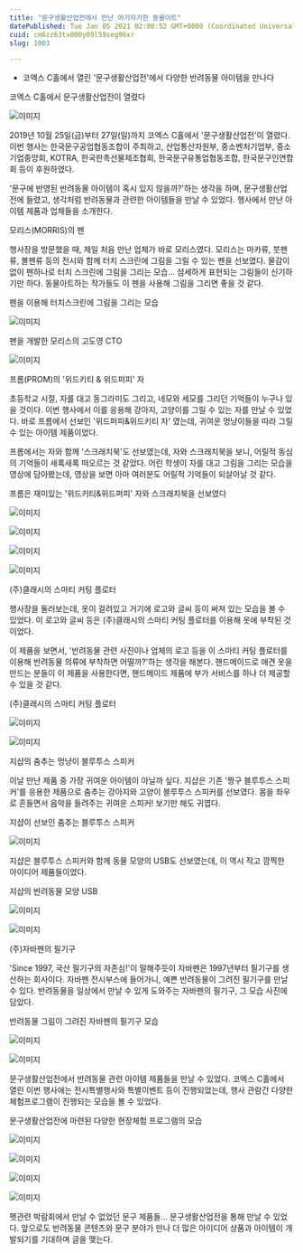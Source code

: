 ```yaml
---
title: "문구생활산업전에서 만난 아기자기한 동물아트"
datePublished: Tue Jan 05 2021 02:00:52 GMT+0000 (Coordinated Universal Time)
cuid: cm6zz63tx000y09l59seg96xr
slug: 1003

---
```



- 코엑스 C홀에서 열린 '문구생활산업전'에서 다양한 반려동물 아이템을 만나다

코엑스 C홀에서 문구생활산업전이 열렸다

![이미지](https://cdn.hashnode.com/res/hashnode/image/upload/v1739247649166/dcae9f15-9608-40da-9f91-e5ebd9d648de.jpeg)

2019년 10월 25일(금)부터 27일(일)까지 코엑스 C홀에서 '문구생활산업전'이 열렸다. 이번 행사는 한국문구공업협동조합이 주최하고, 산업통산자원부, 중소벤처기업부, 중소기업중앙회, KOTRA, 한국판촉선물제조협회, 한국문구유통업협동조합, 한국문구인연합회 등이 후원하였다.

'문구에 반영된 반려동물 아이템이 혹시 있지 않을까?'하는 생각을 하며, 문구생활산업전에 들렸고, 생각처럼 반려동물과 관련한 아이템들을 만날 수 있었다. 행사에서 만난 아이템 제품과 업체들을 소개한다.

모리스(MORRIS)의 펜

행사장을 방문했을 때, 제일 처음 만난 업체가 바로 모리스였다. 모리스는 마카류, 붓펜류, 볼펜류 등의 전시와 함께 터치 스크린에 그림을 그릴 수 있는 펜을 선보였다. 물감이 없이 펜하나로 터치 스크린에 그림을 그리는 모습... 섬세하게 표현되는 그림들이 신기하기만 하다. 동물아트하는 작가들도 이 펜을 사용해 그림을 그리면 좋을 것 같다.

펜을 이용해 터치스크린에 그림을 그리는 모습

![이미지](https://cdn.hashnode.com/res/hashnode/image/upload/v1739247651416/94694c42-be73-4dfa-b51b-dd78dd9d8d4c.jpeg)

펜을 개발한 모리스의 고도영 CTO

![이미지](https://cdn.hashnode.com/res/hashnode/image/upload/v1739247653697/50eecaa4-64b6-44f6-a5d7-ced2e17a5463.jpeg)

프롬(PROM)의 '위드키티 & 위드퍼피' 자

초등학교 시절, 자를 대고 동그라미도 그리고, 네모와 세모를 그리던 기억들이 누구나 있을 것이다. 이번 행사에서 이를 응용해 강아지, 고양이를 그릴 수 있는 자를 만날 수 있었다. 바로 프롬에서 선보인 '위드퍼피&위드키티 자' 였는데, 귀여운 멍냥이들을 따라 그릴 수 있는 아이템 제품이었다.

프롬에서는 자와 함께 '스크래치북'도 선보였는데, 자와 스크래치북을 보니, 어릴적 동심의 기억들이 새록새록 떠오르는 것 같았다. 어린 학생이 자를 대고 그림을 그리는 모습을 영상에 담아봤는데, 영상을 보면 아마 여러분도 어릴적 기억들이 되살아날 것 같다.

프롬은 재미있는 '위드키티&위드퍼피' 자와 스크래치북을 선보였다

![이미지](https://cdn.hashnode.com/res/hashnode/image/upload/v1739247656011/88625e86-c4f1-4db6-93d4-c4c493e63899.jpeg)

![이미지](https://cdn.hashnode.com/res/hashnode/image/upload/v1739247658454/7de61a68-37c4-49a5-8572-1bf0aab3cc60.jpeg)

![이미지](https://cdn.hashnode.com/res/hashnode/image/upload/v1739247660798/5d157b25-8031-40e0-bf1a-2a7e7d3bea7c.jpeg)

![이미지](https://cdn.hashnode.com/res/hashnode/image/upload/v1739247663154/ef2fdcfb-8799-405b-bf5c-49ec336838b0.jpeg)

(주)클래시의 스마티 커팅 플로터

행사장을 둘러보는데, 옷이 걸려있고 거기에 로고와 글씨 등이 써져 있는 모습을 볼 수 있었다. 이 로고와 글씨 등은 (주)클래시의 스마티 커팅 플로터를 이용해 옷에 부착된 것이었다.

이 제품을 보면서, '반려동물 관련 사진이나 업체의 로고 등을 이 스마티 커팅 플로터를 이용해 반려동물 의류에 부착하면 어떨까?'하는 생각을 해본다. 핸드메이드로 애견 옷을 만드는 분들이 이 제품을 사용한다면, 핸드메이드 제품에 부가 서비스를 하나 더 제공할 수 있을 것 같다.

(주)클래시의 스마티 커팅 플로터

![이미지](https://cdn.hashnode.com/res/hashnode/image/upload/v1739247665366/783a69bd-84c5-47a8-a9b5-38ff06f5b22c.jpeg)

![이미지](https://cdn.hashnode.com/res/hashnode/image/upload/v1739247667539/23fa8c6e-40d9-4cea-9cc3-6a4bc9d3adfb.jpeg)

지샵의 춤추는 멍냥이 블루투스 스피커

이날 만난 제품 중 가장 귀여운 아이템이 아닐까 싶다. 지샵은 기존 '짱구 블루투스 스피커'를 응용한 제품으로 춤추는 강아지와 고양이 블루투스 스피커를 선보였다. 몸을 좌우로 흔들면서 음악을 들려주는 귀여운 스피커! 보기만 해도 귀엽다.

지샵이 선보인 춤추는 블루투스 스피커

![이미지](https://cdn.hashnode.com/res/hashnode/image/upload/v1739247670180/7ca9a20b-5c9f-4ba8-82f2-6dc573904fc2.jpeg)

지샵은 블루투스 스피커와 함께 동물 모양의 USB도 선보였는데, 이 역시 작고 깜찍한 아이디어 제품들이었다.

지샵의 반려동물 모양 USB

![이미지](https://cdn.hashnode.com/res/hashnode/image/upload/v1739247672529/104a2a43-46cd-445c-9bb9-5dfc8cd652f7.jpeg)

![이미지](https://cdn.hashnode.com/res/hashnode/image/upload/v1739247674784/86264ad6-63db-4547-a31c-b65a738a348c.jpeg)

(주)자바펜의 필기구

'Since 1997, 국산 필기구의 자존심!'이 말해주듯이 자바펜은 1997년부터 필기구를 생산하는 회사이다. 자바펜 전시부스에 들어가니, 예쁜 반려동물이 그려진 필기구를 만날 수 있다. 반려동물을 일상에서 만날 수 있게 도와주는 자바펜의 필기구, 그 모습 사진에 담았다.

반려동물 그림이 그려진 자바펜의 필기구 모습

![이미지](https://cdn.hashnode.com/res/hashnode/image/upload/v1739247676957/e9779dad-7af8-4577-9918-40a3293c84e8.jpeg)

![이미지](https://cdn.hashnode.com/res/hashnode/image/upload/v1739247679745/c697e9b7-5e6c-406f-a66c-99d736e98af0.jpeg)

문구생활산업전에서 반려동물 관련 아이템 제품들을 만날 수 있었다. 코엑스 C홀에서 열린 이번 행사에는 전시특별행사와 특별이벤트 등이 진행되었는데, 행사 관람간 다양한 체험프로그램이 진행되는 모습을 볼 수 있었다.

문구생활산업전에 마련된 다양한 현장체험 프로그램의 모습

![이미지](https://cdn.hashnode.com/res/hashnode/image/upload/v1739247682278/d73a207f-9c66-483c-8196-495ebdc5bf5f.jpeg)

![이미지](https://cdn.hashnode.com/res/hashnode/image/upload/v1739247684621/a500f12a-b30c-4a31-abb8-13cac4ec76ac.jpeg)

![이미지](https://cdn.hashnode.com/res/hashnode/image/upload/v1739247687460/7c848f78-8286-4ceb-a33a-93c047283c4f.jpeg)

![이미지](https://cdn.hashnode.com/res/hashnode/image/upload/v1739247689773/2a8d2e49-002b-4f7d-8fec-3e7497260f49.jpeg)

펫관련 박람회에서 만날 수 없었던 문구 제품들… 문구생활산업전을 통해 만날 수 있었다. 앞으로도 반려동물 콘텐츠와 문구 분야가 만나 더 많은 아이디어 상품과 아이템이 개발되기를 기대하며 글을 맺는다.